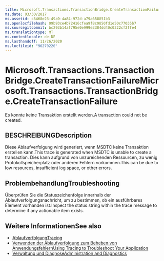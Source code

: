 ```yaml
---
title: Microsoft.Transactions.TransactionBridge.CreateTransactionFailure
ms.date: 03/30/2017
ms.assetid: c3468e23-49a9-4a84-972d-a79a658851b3
ms.openlocfilehash: 09b93ce4b72416cfea9f8c9850fd1e50c77035b7
ms.sourcegitcommit: bc293b14af795e0e999e3304dd40c0222cf2ffe4
ms.translationtype: MT
ms.contentlocale: de-DE
ms.lasthandoff: 11/26/2020
ms.locfileid: "96270220"
---
```

# <a name="microsofttransactionstransactionbridgecreatetransactionfailure"></a><span data-ttu-id="6de06-102">Microsoft.Transactions.TransactionBridge.CreateTransactionFailure</span><span class="sxs-lookup"><span data-stu-id="6de06-102">Microsoft.Transactions.TransactionBridge.CreateTransactionFailure</span></span>

<span data-ttu-id="6de06-103">Es konnte keine Transaktion erstellt werden.</span><span class="sxs-lookup"><span data-stu-id="6de06-103">A transaction could not be created.</span></span>  
  
## <a name="description"></a><span data-ttu-id="6de06-104">BESCHREIBUNG</span><span class="sxs-lookup"><span data-stu-id="6de06-104">Description</span></span>  

 <span data-ttu-id="6de06-105">Diese Ablaufverfolgung wird generiert, wenn MSDTC keine Transaktion erstellen kann.</span><span class="sxs-lookup"><span data-stu-id="6de06-105">This trace is generated when MSDTC is unable to create a transaction.</span></span> <span data-ttu-id="6de06-106">Dies kann aufgrund von unzureichenden Ressourcen, zu wenig Protokollspeicherplatz oder anderen Fehlern vorkommen.</span><span class="sxs-lookup"><span data-stu-id="6de06-106">This can be due to low resources, insufficient log space, or other errors.</span></span>  
  
## <a name="troubleshooting"></a><span data-ttu-id="6de06-107">Problembehandlung</span><span class="sxs-lookup"><span data-stu-id="6de06-107">Troubleshooting</span></span>  

 <span data-ttu-id="6de06-108">Überprüfen Sie die Statuszeichenfolge innerhalb der Ablaufverfolgungsnachricht, um zu bestimmen, ob ein ausführbares Element vorhanden ist.</span><span class="sxs-lookup"><span data-stu-id="6de06-108">Inspect the status string within the trace message to determine if any actionable item exists.</span></span>  
  
## <a name="see-also"></a><span data-ttu-id="6de06-109">Weitere Informationen</span><span class="sxs-lookup"><span data-stu-id="6de06-109">See also</span></span>

- [<span data-ttu-id="6de06-110">Ablaufverfolgung</span><span class="sxs-lookup"><span data-stu-id="6de06-110">Tracing</span></span>](index.md)
- [<span data-ttu-id="6de06-111">Verwenden der Ablaufverfolgung zum Beheben von Anwendungsfehlern</span><span class="sxs-lookup"><span data-stu-id="6de06-111">Using Tracing to Troubleshoot Your Application</span></span>](using-tracing-to-troubleshoot-your-application.md)
- [<span data-ttu-id="6de06-112">Verwaltung und Diagnose</span><span class="sxs-lookup"><span data-stu-id="6de06-112">Administration and Diagnostics</span></span>](../index.md)
